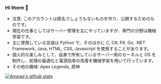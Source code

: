 ### Hi there 👋

- 注意: このアカウントは匿名でしょうもないものを作り、公開するためのものです。
- 現在の仕事としてはサーバー管理を主にやっていますが、専門の分野は機械学習です。
- 主に使用している言語は Python で、そのほかに C, C#, F#, Go, .NET Framework, Java, HTML, CSS, Javascript を使用することがあります。
- 個人的な楽しみとして、自身で所有しているサーバー用のカーネルと OS を制作し、処理の最適化と電源効率の改善を機械学習を用いて行っています。
- その他の趣味: Apex Legends, 原神

[![Anurag's github stats](https://github-readme-stats.vercel.app/api?username=torpbeat)](https://github.com/anuraghazra/github-readme-stats)
